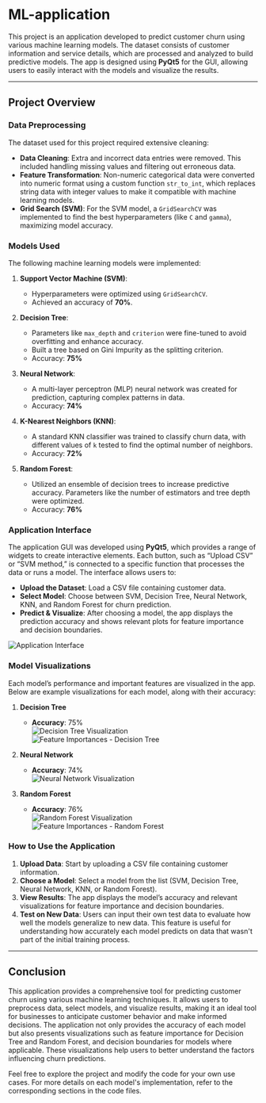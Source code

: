 # ML-application

This project is an application developed to predict customer churn using various machine learning models. The dataset consists of customer information and service details, which are processed and analyzed to build predictive models. The app is designed using **PyQt5** for the GUI, allowing users to easily interact with the models and visualize the results.

---

## Project Overview

### Data Preprocessing
The dataset used for this project required extensive cleaning:
- **Data Cleaning**: Extra and incorrect data entries were removed. This included handling missing values and filtering out erroneous data.
- **Feature Transformation**: Non-numeric categorical data were converted into numeric format using a custom function `str_to_int`, which replaces string data with integer values to make it compatible with machine learning models.
- **Grid Search (SVM)**: For the SVM model, a `GridSearchCV` was implemented to find the best hyperparameters (like `C` and `gamma`), maximizing model accuracy.

### Models Used
The following machine learning models were implemented:
1. **Support Vector Machine (SVM)**: 
   - Hyperparameters were optimized using `GridSearchCV`.
   - Achieved an accuracy of **70%**.
   
2. **Decision Tree**:
   - Parameters like `max_depth` and `criterion` were fine-tuned to avoid overfitting and enhance accuracy.
   - Built a tree based on Gini Impurity as the splitting criterion.
   - Accuracy: **75%**
   
3. **Neural Network**:
   - A multi-layer perceptron (MLP) neural network was created for prediction, capturing complex patterns in data.
   - Accuracy: **74%**
   
4. **K-Nearest Neighbors (KNN)**:
   - A standard KNN classifier was trained to classify churn data, with different values of `k` tested to find the optimal number of neighbors.
   - Accuracy: **72%**
   
5. **Random Forest**:
   - Utilized an ensemble of decision trees to increase predictive accuracy. Parameters like the number of estimators and tree depth were optimized.
   - Accuracy: **76%**

### Application Interface
The application GUI was developed using **PyQt5**, which provides a range of widgets to create interactive elements. Each button, such as “Upload CSV” or “SVM method,” is connected to a specific function that processes the data or runs a model. The interface allows users to:
- **Upload the Dataset**: Load a CSV file containing customer data.
- **Select Model**: Choose between SVM, Decision Tree, Neural Network, KNN, and Random Forest for churn prediction.
- **Predict & Visualize**: After choosing a model, the app displays the prediction accuracy and shows relevant plots for feature importance and decision boundaries.

![Application Interface](./Application.jpg)

### Model Visualizations
Each model’s performance and important features are visualized in the app. Below are example visualizations for each model, along with their accuracy:

1. **Decision Tree**
   - **Accuracy**: 75%  
   ![Decision Tree Visualization](./Decision_tree.png)  
   ![Feature Importances - Decision Tree](./feature_importance_decision_tree.png)

2. **Neural Network**
   - **Accuracy**: 74%  
   ![Neural Network Visualization](./neural_network_structure.png)

3. **Random Forest**
   - **Accuracy**: 76%  
   ![Random Forest Visualization](./random_forest.png)  
   ![Feature Importances - Random Forest](./feature_importance_random_forest.png)

### How to Use the Application
1. **Upload Data**: Start by uploading a CSV file containing customer information.
2. **Choose a Model**: Select a model from the list (SVM, Decision Tree, Neural Network, KNN, or Random Forest).
3. **View Results**: The app displays the model’s accuracy and relevant visualizations for feature importance and decision boundaries.
4. **Test on New Data**: Users can input their own test data to evaluate how well the models generalize to new data. This feature is useful for understanding how accurately each model predicts on data that wasn't part of the initial training process.

---

## Conclusion
This application provides a comprehensive tool for predicting customer churn using various machine learning techniques. It allows users to preprocess data, select models, and visualize results, making it an ideal tool for businesses to anticipate customer behavior and make informed decisions. The application not only provides the accuracy of each model but also presents visualizations such as feature importance for Decision Tree and Random Forest, and decision boundaries for models where applicable. These visualizations help users to better understand the factors influencing churn predictions.

Feel free to explore the project and modify the code for your own use cases. For more details on each model's implementation, refer to the corresponding sections in the code files.
